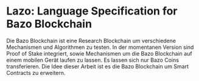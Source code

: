 # Lazo: Language Specification for Bazo Blockchain

Die Bazo Blockchain ist eine Research Blockchain um verschiedene Mechanismen und Algorithmen zu testen. In der momentanen Version sind Proof of Stake integriert, sowie Mechanismen um die Bazo Blockchain auf einem mobilen Gerät laufen zu lassen. Es lassen sich nur Bazo Coins transferieren. Die Idee dieser Arbeit ist es die Bazo Blockchain um Smart Contracts zu erweitern.
